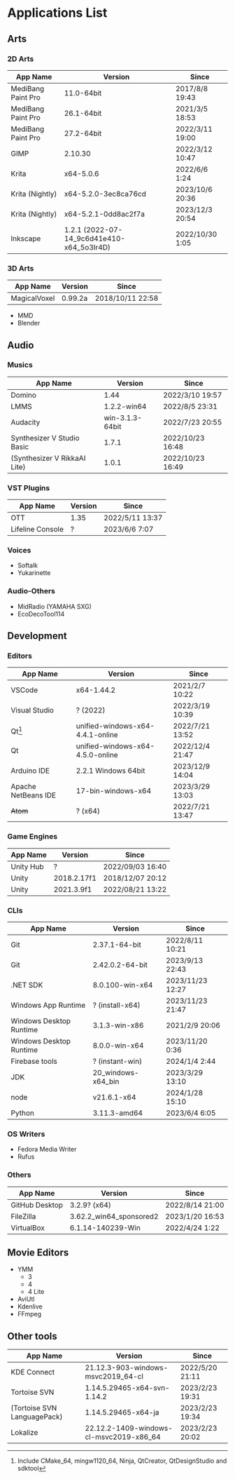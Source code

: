 # Applications List

## Arts

### 2D Arts

| App Name | Version | Since |
| -- | -- | -- |
| MediBang Paint Pro | 11.0-64bit | 2017/8/8 19:43 |
| MediBang Paint Pro | 26.1-64bit | 2021/3/5 18:53 |
| MediBang Paint Pro | 27.2-64bit | 2022/3/11 19:00 |
| GIMP | 2.10.30 | 2022/3/12 10:47 |
| Krita | x64-5.0.6 | 2022/6/6 1:24 |
| Krita (Nightly) | x64-5.2.0-3ec8ca76cd | 2023/10/6 20:36 |
| Krita (Nightly) | x64-5.2.1-0dd8ac2f7a | 2023/12/3 20:54 |
| Inkscape | 1.2.1 (2022-07-14_9c6d41e410-x64_5o3Ir4D) | 2022/10/30 1:05 |

### 3D Arts

| App Name | Version | Since |
| -- | -- | -- |
| MagicalVoxel | 0.99.2a | 2018/10/11 22:58 |

- MMD
- Blender

## Audio

### Musics

| App Name | Version | Since |
| -- | -- | -- |
| Domino | 1.44 | 2022/3/10 19:57 |
| LMMS | 1.2.2-win64 | 2022/8/5 23:31 |
| Audacity | win-3.1.3-64bit | 2022/7/23 20:55 |
| Synthesizer V Studio Basic | 1.7.1 | 2022/10/23 16:48 |
| (Synthesizer V RikkaAI Lite) | 1.0.1 | 2022/10/23 16:49 |

### VST Plugins

| App Name | Version | Since |
| -- | -- | -- |
| OTT | 1.35 | 2022/5/11 13:37 |
| Lifeline Console | ? | 2023/6/6 7:07 |

### Voices

- Softalk
- Yukarinette

### Audio-Others

- MidRadio (YAMAHA SXG)
- EcoDecoTool114

## Development

### Editors

| App Name | Version | Since |
| -- | -- | -- |
| VSCode | x64-1.44.2 | 2021/2/7 10:22 |
| Visual Studio | ? (2022) | 2022/3/19 10:39 |
| Qt[^qt] | unified-windows-x64-4.4.1-online | 2022/7/21 13:52 |
| Qt | unified-windows-x64-4.5.0-online | 2022/12/4 21:47 |
| Arduino IDE | 2.2.1 Windows 64bit | 2023/12/9 14:04 |
| Apache NetBeans IDE | 17-bin-windows-x64 | 2023/3/29 13:03 |
| ~~Atom~~ | ? (x64) | 2022/7/21 13:47 |

[^qt]: Include CMake_64, mingw1120_64, Ninja, QtCreator, QtDesignStudio and sdktool

### Game Engines

| App Name | Version | Since |
| -- | -- | -- |
| Unity Hub | ? | 2022/09/03 16:40 |
| Unity | 2018.2.17f1 | 2018/12/07 20:12 |
| Unity | 2021.3.9f1 | 2022/08/21 13:22 |

### CLIs

| App Name | Version | Since |
| -- | -- | -- |
| Git | 2.37.1-64-bit | 2022/8/11 10:21 |
| Git | 2.42.0.2-64-bit | 2023/9/13 22:43 |
| .NET SDK | 8.0.100-win-x64 | 2023/11/23 12:27 |
| Windows App Runtime | ? (install-x64) | 2023/11/23 21:47 |
| Windows Desktop Runtime | 3.1.3-win-x86 | 2021/2/9 20:06 |
| Windows Desktop Runtime | 8.0.0-win-x64 | 2023/11/20 0:36 |
| Firebase tools | ? (instant-win) | 2024/1/4 2:44 |
| JDK | 20_windows-x64_bin | 2023/3/29 13:10 |
| node | v21.6.1-x64 | 2024/1/28 15:10 |
| Python | 3.11.3-amd64 | 2023/6/4 6:05 |

### OS Writers

- Fedora Media Writer
- Rufus

### Others

| App Name | Version | Since |
| -- | -- | -- |
| GitHub Desktop | 3.2.9? (x64) | 2022/8/14 21:00 |
| FileZilla | 3.62.2_win64_sponsored2 | 2023/1/20 16:53 |
| VirtualBox | 6.1.14-140239-Win | 2022/4/24 1:22 |

## Movie Editors

- YMM
  - 3
  - 4
  - 4 Lite
- AviUtl
- Kdenlive
- FFmpeg

## Other tools

| App Name | Version | Since |
| -- | -- | -- |
| KDE Connect | 21.12.3-903-windows-msvc2019_64-cl | 2022/5/20 21:11 |
| Tortoise SVN | 1.14.5.29465-x64-svn-1.14.2 | 2023/2/23 19:31 |
| (Tortoise SVN LanguagePack) | 1.14.5.29465-x64-ja | 2023/2/23 19:34 |
| Lokalize | 22.12.2-1409-windows-cl-msvc2019-x86_64 | 2023/2/23 20:02 |
